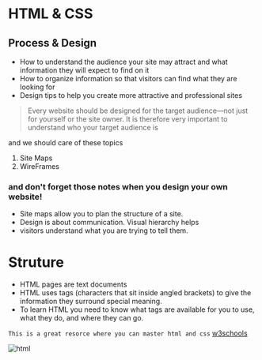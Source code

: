 # HTML & CSS

##  **Process  & Design**


* How to understand the audience your site may attract and what information they will expect to find on it
*  How to organize information so that visitors can find what they are looking for
*  Design tips to help you create more attractive and professional sites

> Every website should be designed for the target audience—not just for yourself or the site owner. It is therefore very important to understand who your target audience is

and we should care of these topics 
1. Site Maps
2. WireFrames

### and don't forget those notes when you design your own website!

- Site maps allow you to plan the structure of a site.
- Design is about communication. Visual hierarchy helps
- visitors understand what you are trying to tell them.

# Struture
- HTML pages are text documents
- HTML uses tags (characters that sit inside angled brackets) to give the information they surround special meaning.
- To learn HTML you need to know what tags are available for you to use, what they do, and where they can go.

`This is a great resorce where you can master html and css` [w3schools](https://www.w3schools.com) 


![html](https://res.cloudinary.com/hcu8jcnmr/image/upload/c_lpad,w_600,h_600/lrc18uxmzb6zro3uqsbn.jpg) 


